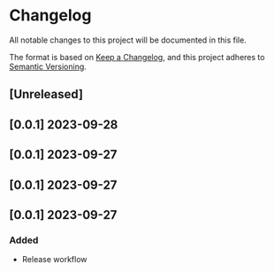 # Changelog
All notable changes to this project will be documented in this file.

The format is based on [Keep a Changelog](https://keepachangelog.com/en/1.0.0/),
and this project adheres to [Semantic Versioning](https://semver.org/spec/v2.0.0.html).

## [Unreleased]

## [0.0.1] 2023-09-28 

## [0.0.1] 2023-09-27 

## [0.0.1] 2023-09-27 

## [0.0.1] 2023-09-27 
### Added
- Release workflow